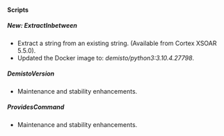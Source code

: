 
#### Scripts
##### New: ExtractInbetween
- Extract a string from an existing string. (Available from Cortex XSOAR 5.5.0).
- Updated the Docker image to: *demisto/python3:3.10.4.27798*.
##### DemistoVersion
- Maintenance and stability enhancements.
##### ProvidesCommand
- Maintenance and stability enhancements.
